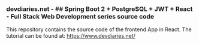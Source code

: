 ### devdiaries.net - ## Spring Boot 2 + PostgreSQL + JWT + React - Full Stack Web Development series source code

This repository contains the source code of the frontend App in React. The tutorial can be found at: https://www.devdiaries.net/